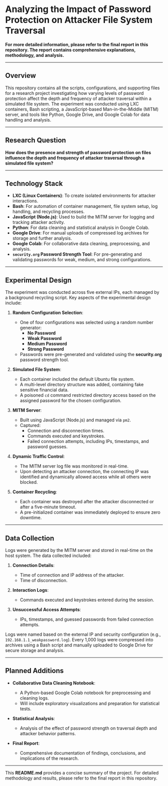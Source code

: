 # Analyzing the Impact of Password Protection on Attacker File System Traversal

**For more detailed information, please refer to the final report in this repository. The report contains comprehensive explanations, methodology, and analysis.**

---

## Overview

This repository contains all the scripts, configurations, and supporting files for a research project investigating how varying levels of password protection affect the depth and frequency of attacker traversal within a simulated file system. The experiment was conducted using LXC containers, Bash scripting, a JavaScript-based Man-in-the-Middle (MITM) server, and tools like Python, Google Drive, and Google Colab for data handling and analysis.

---

## Research Question

**How does the presence and strength of password protection on files influence the depth and frequency of attacker traversal through a simulated file system?**

---

## Technology Stack

- **LXC (Linux Containers)**: To create isolated environments for attacker interactions.
- **Bash**: For automation of container management, file system setup, log handling, and recycling processes.
- **JavaScript (Node.js)**: Used to build the MITM server for logging and tracking attacker activity.
- **Python**: For data cleaning and statistical analysis in Google Colab.
- **Google Drive**: For manual uploads of compressed log archives for storage and further analysis.
- **Google Colab**: For collaborative data cleaning, preprocessing, and analysis.
- **`security.org` Password Strength Tool**: For pre-generating and validating passwords for weak, medium, and strong configurations.

---

## Experimental Design

The experiment was conducted across five external IPs, each managed by a background recycling script. Key aspects of the experimental design include:

1. **Random Configuration Selection**:
   - One of four configurations was selected using a random number generator:
     - **No Password**
     - **Weak Password**
     - **Medium Password**
     - **Strong Password**
   - Passwords were pre-generated and validated using the **security.org** password strength tool.

2. **Simulated File System**:
   - Each container included the default Ubuntu file system.
   - A multi-level directory structure was added, containing fake sensitive financial data.
   - A poisoned `cd` command restricted directory access based on the assigned password for the chosen configuration.

3. **MITM Server**:
   - Built using JavaScript (Node.js) and managed via `pm2`.
   - Captured:
     - Connection and disconnection times.
     - Commands executed and keystrokes.
     - Failed connection attempts, including IPs, timestamps, and password guesses.

4. **Dynamic Traffic Control**:
   - The MITM server log file was monitored in real-time.
   - Upon detecting an attacker connection, the connecting IP was identified and dynamically allowed access while all others were blocked.

5. **Container Recycling**:
   - Each container was destroyed after the attacker disconnected or after a five-minute timeout.
   - A pre-initialized container was immediately deployed to ensure zero downtime.

---

## Data Collection

Logs were generated by the MITM server and stored in real-time on the host system. The data collected included:

1. **Connection Details**:
   - Time of connection and IP address of the attacker.
   - Time of disconnection.

2. **Interaction Logs**:
   - Commands executed and keystrokes entered during the session.

3. **Unsuccessful Access Attempts**:
   - IPs, timestamps, and guessed passwords from failed connection attempts.

Logs were named based on the external IP and security configuration (e.g., `192.168.1.1_weakpassword.log`). Every 1,000 logs were compressed into archives using a Bash script and manually uploaded to Google Drive for secure storage and analysis.

---

## Planned Additions

- **Collaborative Data Cleaning Notebook**:
   - A Python-based Google Colab notebook for preprocessing and cleaning logs.
   - Will include exploratory visualizations and preparation for statistical tests.

- **Statistical Analysis**:
   - Analysis of the effect of password strength on traversal depth and attacker behavior patterns.

- **Final Report**:
   - Comprehensive documentation of findings, conclusions, and implications of the research.

---

This **README.md** provides a concise summary of the project. For detailed methodology and results, please refer to the final report in this repository.
